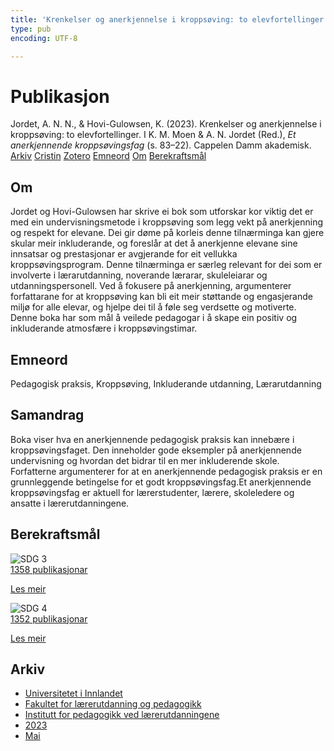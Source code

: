 ```yaml
---
title: 'Krenkelser og anerkjennelse i kroppsøving: to elevfortellinger'
type: pub
encoding: UTF-8

---
```

<h1>Publikasjon</h1>
<article id="csl-bib-container-W67DSJD5" class="csl-bib-container">
  <div class="csl-bib-body"> <div class="csl-entry">Jordet, A. N. N., &#38; Hovi-Gulowsen, K. (2023). Krenkelser og anerkjennelse i kroppsøving: to elevfortellinger. I K. M. Moen &#38; A. N. Jordet (Red.), <i>Et anerkjennende kroppsøvingsfag</i> (s. 83–22). Cappelen Damm akademisk.</div> </div>
  <div class="csl-bib-buttons">
    <a href="#taxonomy-article-W67DSJD5" alt="archive" class="csl-bib-button">Arkiv</a>
    <a href="https://app.cristin.no/results/show.jsf?id=2144904" alt="Cristin" class="csl-bib-button">Cristin</a>
    <a href="http://zotero.org/groups/5881554/items/W67DSJD5" alt="Zotero" class="csl-bib-button">Zotero</a>
    <a href="#keywords-article-W67DSJD5" alt="keywords" class="csl-bib-button">Emneord</a>
    <a href="#about-article-W67DSJD5" alt="about_pub" class="csl-bib-button">Om</a>
    <a href="#sdg-article-W67DSJD5" alt="sdg" class="csl-bib-button">Berekraftsmål</a>
  </div>
  <div id="csl-bib-meta-container-W67DSJD5"></div>
</article>
<div id="csl-bib-meta-W67DSJD5" class="csl-bib-meta">
  <article id="about-article-W67DSJD5" class="about_pub-article">
    <h1>Om</h1>
    Jordet og Hovi-Gulowsen har skrive ei bok som utforskar kor viktig det er med ein undervisningsmetode i kroppsøving som legg vekt på anerkjenning og respekt for elevane. Dei gir døme på korleis denne tilnærminga kan gjere skular meir inkluderande, og foreslår at det å anerkjenne elevane sine innsatsar og prestasjonar er avgjerande for eit vellukka kroppsøvingsprogram. Denne tilnærminga er særleg relevant for dei som er involverte i lærarutdanning, noverande lærarar, skuleleiarar og utdanningspersonell. Ved å fokusere på anerkjenning, argumenterer forfattarane for at kroppsøving kan bli eit meir støttande og engasjerande miljø for alle elevar, og hjelpe dei til å føle seg verdsette og motiverte. Denne boka har som mål å veilede pedagogar i å skape ein positiv og inkluderande atmosfære i kroppsøvingstimar.
  </article>
  <article id="keywords-article-W67DSJD5" class="keywords-article">
    <h1>Emneord</h1>
    Pedagogisk praksis, Kroppsøving, Inkluderande utdanning, Lærarutdanning
  </article>
  <article id="abstract-article-W67DSJD5" class="abstract-article">
    <h1>Samandrag</h1>
    Boka viser hva en anerkjennende pedagogisk praksis kan innebære i kroppsøvingsfaget. Den inneholder gode eksempler på anerkjennende undervisning og hvordan det bidrar til en mer inkluderende skole. Forfatterne argumenterer for at en anerkjennende pedagogisk praksis er en grunnleggende betingelse for et godt kroppsøvingsfag.Et anerkjennende kroppsøvingsfag er aktuell for lærerstudenter, lærere, skoleledere og ansatte i lærerutdanningene.
  </article>
  <article id="sdg-article-W67DSJD5" class="sdg-article">
    <h1>Berekraftsmål</h1>
    <div class="sdg-container"><div id="sdg3" class="sdg">
        <img src="{{< params subfolder >}}images/sdg/sdg03_nn.png" class="image" alt="SDG 3">
        <div class="sdg-overlay">
          <a href="{{< params subfolder >}}nn/archive/?sdg=3#archive" class="sdg-publication-count"><span>1358</span> publikasjonar</a>
          <p><a href="https://fn.no/om-fn/fns-baerekraftsmaal/god-helse-og-livskvalitet?lang=nno-NO" class="sdg-read-more">Les meir</a></p>
        </div>
      </div> <div id="sdg4" class="sdg">
        <img src="{{< params subfolder >}}images/sdg/sdg04_nn.png" class="image" alt="SDG 4">
        <div class="sdg-overlay">
          <a href="{{< params subfolder >}}nn/archive/?sdg=4#archive" class="sdg-publication-count"><span>1352</span> publikasjonar</a>
          <p><a href="https://fn.no/om-fn/fns-baerekraftsmaal/god-utdanning?lang=nno-NO" class="sdg-read-more">Les meir</a></p>
        </div>
      </div></div>
  </article>
  <article id="taxonomy-article-W67DSJD5" class="taxonomy-article">
    <h1>Arkiv</h1>
    <ul>
      <li><a href="{{< params subfolder >}}nn/archive/?key=3DCRN523">Universitetet i Innlandet</a></li>
      <li><a href="{{< params subfolder >}}nn/archive/?key=WYNZA47F">Fakultet for lærerutdanning og pedagogikk</a></li>
      <li><a href="{{< params subfolder >}}nn/archive/?key=BKPR6TE7">Institutt for pedagogikk ved lærerutdanningene</a></li>
      <li><a href="{{< params subfolder >}}nn/archive/?key=TKXB7BTS">2023</a></li>
      <li><a href="{{< params subfolder >}}nn/archive/?key=NCV4RS7L">Mai</a></li>
    </ul>
  </article>
</div>

